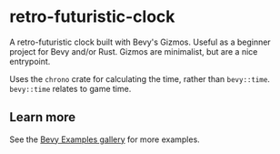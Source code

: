 # retro-futuristic-clock

A retro-futuristic clock built with Bevy's Gizmos. Useful as a beginner project
for Bevy and/or Rust. Gizmos are minimalist, but are a nice entrypoint.

Uses the `chrono` crate for calculating the time, rather than `bevy::time`.
`bevy::time` relates to game time.

## Learn more

See the [Bevy Examples gallery] for more examples.

[Bevy examples gallery]: https://bevyengine.org/examples/2D%20Rendering/2d-gizmos/

